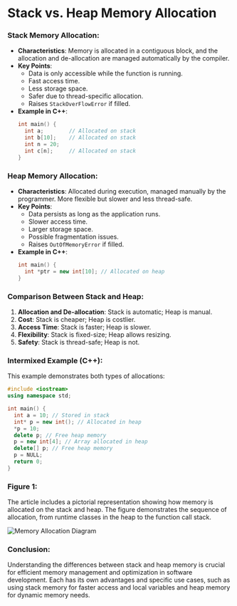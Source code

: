 # Stack vs. Heap Memory Allocation

### **Stack Memory Allocation:**
- **Characteristics**: Memory is allocated in a contiguous block, and the allocation and de-allocation are managed automatically by the compiler. 
- **Key Points**:
  - Data is only accessible while the function is running.
  - Fast access time.
  - Less storage space.
  - Safer due to thread-specific allocation.
  - Raises `StackOverFlowError` if filled.
- **Example in C++**:
  ```cpp
  int main() {
    int a;        // Allocated on stack
    int b[10];    // Allocated on stack
    int n = 20;
    int c[n];     // Allocated on stack
  }
  ```

### **Heap Memory Allocation:**
- **Characteristics**: Allocated during execution, managed manually by the programmer. More flexible but slower and less thread-safe.
- **Key Points**:
  - Data persists as long as the application runs.
  - Slower access time.
  - Larger storage space.
  - Possible fragmentation issues.
  - Raises `OutOfMemoryError` if filled.
- **Example in C++**:
  ```cpp
  int main() {
    int *ptr = new int[10]; // Allocated on heap
  }
  ```

### **Comparison Between Stack and Heap:**
1. **Allocation and De-allocation**: Stack is automatic; Heap is manual.
2. **Cost**: Stack is cheaper; Heap is costlier.
3. **Access Time**: Stack is faster; Heap is slower.
4. **Flexibility**: Stack is fixed-size; Heap allows resizing.
5. **Safety**: Stack is thread-safe; Heap is not.

### **Intermixed Example (C++):**
This example demonstrates both types of allocations:
```cpp
#include <iostream>
using namespace std;

int main() {
  int a = 10; // Stored in stack
  int* p = new int(); // Allocated in heap
  *p = 10;
  delete p; // Free heap memory
  p = new int[4]; // Array allocated in heap
  delete[] p; // Free heap memory
  p = NULL;
  return 0;
}
```

### **Figure 1**: 
The article includes a pictorial representation showing how memory is allocated on the stack and heap. The figure demonstrates the sequence of allocation, from runtime classes in the heap to the function call stack.

![Memory Allocation Diagram](https://media.geeksforgeeks.org/wp-content/uploads/20201210222125/Untitled4-660x361.png)

### **Conclusion**:
Understanding the differences between stack and heap memory is crucial for efficient memory management and optimization in software development. Each has its own advantages and specific use cases, such as using stack memory for faster access and local variables and heap memory for dynamic memory needs.